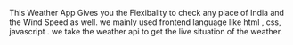 This Weather App Gives you the Flexibality to check any place of India and the Wind Speed as well.
we mainly used frontend language like html , css, javascript .
we take the weather api to get the live situation of the weather.
